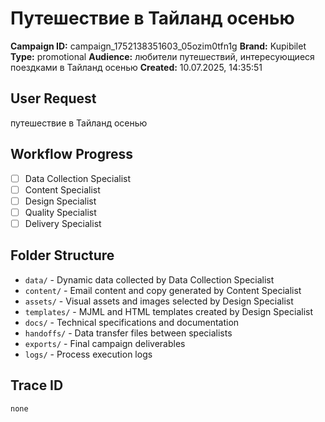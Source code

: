 # Путешествие в Тайланд осенью

**Campaign ID:** campaign_1752138351603_05ozim0tfn1g
**Brand:** Kupibilet
**Type:** promotional
**Audience:** любители путешествий, интересующиеся поездками в Тайланд осенью
**Created:** 10.07.2025, 14:35:51

## User Request
путешествие в Тайланд осенью

## Workflow Progress
- [ ] Data Collection Specialist
- [ ] Content Specialist  
- [ ] Design Specialist
- [ ] Quality Specialist
- [ ] Delivery Specialist

## Folder Structure

- `data/` - Dynamic data collected by Data Collection Specialist
- `content/` - Email content and copy generated by Content Specialist
- `assets/` - Visual assets and images selected by Design Specialist
- `templates/` - MJML and HTML templates created by Design Specialist
- `docs/` - Technical specifications and documentation
- `handoffs/` - Data transfer files between specialists
- `exports/` - Final campaign deliverables
- `logs/` - Process execution logs

## Trace ID
`none`
